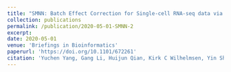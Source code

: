 ```yaml
---
title: "SMNN: Batch Effect Correction for Single-cell RNA-seq data via Supervised Mutual Nearest Neighbor Detection"
collection: publications
permalink: /publication/2020-05-01-SMNN-2
excerpt: 
date: 2020-05-01
venue: 'Briefings in Bioinformatics'
paperurl: 'https://doi.org/10.1101/672261'
citation: 'Yuchen Yang, Gang Li, Huijun Qian, Kirk C Wilhelmsen, Yin Shen, Yun Li, SMNN: batch effect correction for single-cell RNA-seq data via supervised mutual nearest neighbor detection, <i>Briefings in Bioinformatics/i>, , bbaa097, https://doi.org/10.1093/bib/bbaa097'
---
```

<!---
This paper is about the number 2. The number 3 is left for future work.

[Download paper here](http://academicpages.github.io/files/paper2.pdf)

Recommended citation: Yuchen Yang, Gang Li, Huijun Qian, Kirk C Wilhelmsen, Yin Shen, Yun Li, SMNN: batch effect correction for single-cell RNA-seq data via supervised mutual nearest neighbor detection, <i>Briefings in Bioinformatics/i>, , bbaa097, https://doi.org/10.1093/bib/bbaa097.
--->